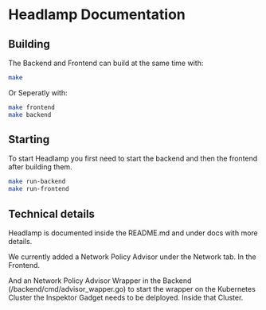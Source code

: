 # Headlamp Documentation

## Building
The Backend and Frontend can build at the same time with:
```bash
make
```
Or Seperatly with:
```bash
make frontend
make backend
```

## Starting
To start Headlamp you first need to start the backend and then the frontend after building them.
```bash
make run-backend
make run-frontend
```
## Technical details
Headlamp is documented inside the README.md and under docs with more details.

We currently added a Network Policy Advisor under the Network tab. In the Frontend. 

And an Network Policy Advisor Wrapper in the Backend (/backend/cmd/advisor_wapper.go) to start the wrapper on the Kubernetes Cluster the Inspektor Gadget needs to be delployed. Inside that Cluster. 